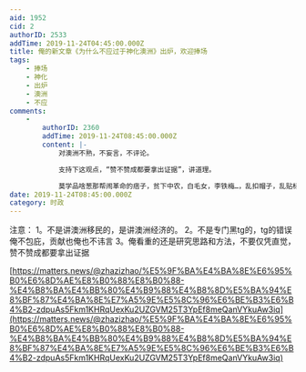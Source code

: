 ```yaml
---
aid: 1952
cid: 2
authorID: 2533
addTime: 2019-11-24T04:45:00.000Z
title: 俺的新文章《为什么不应过于神化澳洲》出炉，欢迎捧场
tags:
    - 捧场
    - 神化
    - 出炉
    - 澳洲
    - 不应
comments:
    -
        authorID: 2360
        addTime: 2019-11-24T08:45:00.000Z
        content: |-
            对澳洲不熟，不妄言，不评论。

            支持下这观点，“赞不赞成都要拿出证据”，讲道理。

            莫学品啥葱那帮闹革命的痞子，贫下中农，白毛女，李铁梅…，乱扣帽子，乱贴标签。
date: 2019-11-24T08:45:00.000Z
category: 时政
---
```


注意： 1。不是讲澳洲移民的，是讲澳洲经济的。 2。不是专门黑tg的，tg的错误俺不包庇，贡献也俺也不讳言 3。俺看重的还是研究思路和方法，不要仅凭直觉，赞不赞成都要拿出证据

[https://matters.news/@zhazizhao/%E5%9F%BA%E4%BA%8E%E6%95%B0%E6%8D%AE%E8%B0%88%E8%B0%88-%E4%B8%BA%E4%BB%80%E4%B9%88%E4%B8%8D%E5%BA%94%E8%BF%87%E4%BA%8E%E7%A5%9E%E5%8C%96%E6%BE%B3%E6%B4%B2-zdpuAs5Fkm1KHRqUexKu2UZGVM25T3YpEf8meQanVYkuAw3iq](https://matters.news/@zhazizhao/%E5%9F%BA%E4%BA%8E%E6%95%B0%E6%8D%AE%E8%B0%88%E8%B0%88-%E4%B8%BA%E4%BB%80%E4%B9%88%E4%B8%8D%E5%BA%94%E8%BF%87%E4%BA%8E%E7%A5%9E%E5%8C%96%E6%BE%B3%E6%B4%B2-zdpuAs5Fkm1KHRqUexKu2UZGVM25T3YpEf8meQanVYkuAw3iq)
